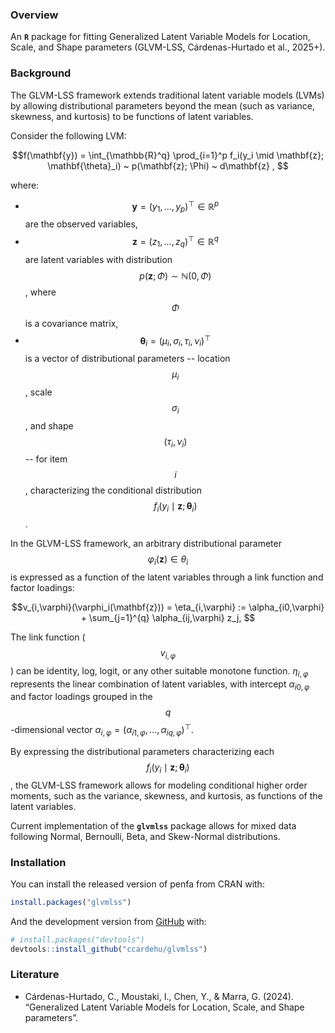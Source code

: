 ### Overview

An **`R`** package for fitting Generalized Latent Variable Models for Location,
Scale, and Shape parameters (GLVM-LSS, Cárdenas-Hurtado et al., 2025+).

### Background

The GLVM-LSS framework extends traditional latent variable models (LVMs) by allowing distributional parameters beyond the mean (such as variance, skewness, and kurtosis) to be functions of latent variables.

Consider the following LVM:

$$f(\mathbf{y}) = \int_{\mathbb{R}^q} \prod_{i=1}^p f_i(y_i \mid \mathbf{z}; \mathbf{\theta}_i) ~ p(\mathbf{z}; \Phi) ~ d\mathbf{z} , $$

where:

- $$\mathbf{y} = (y_1, ... , y_p)^\top \in \mathbb{R}^p$$ are the observed variables,
- $$\mathbf{z} = (z_1, ... , z_q)^\top \in \mathbb{R}^q$$ are latent variables with distribution $$p(\mathbf{z}; \Phi) \sim \mathbb{N}(0,\Phi)$$, where $$\Phi$$ is a covariance matrix,
- $$\mathbf{\theta}_i = (\mu_i, \sigma_i, \tau_i, \nu_i)^\top$$ is a vector of distributional parameters -- location $$\mu_i$$, scale $$\sigma_i$$, and shape $$(\tau_i,\nu_i)$$ -- for item $$i$$,
  characterizing the conditional distribution $$f_i(y_i \mid \mathbf{z}; \mathbf{\theta}_i)$$.

In the GLVM-LSS framework, an arbitrary distributional parameter $$\varphi_i(\mathbf{z}) \in \theta_i$$ is expressed as a function of the latent variables through a link function and factor loadings:

$$v_{i,\varphi}(\varphi_i(\mathbf{z})) = \eta_{i,\varphi} := \alpha_{i0,\varphi} + \sum_{j=1}^{q} \alpha_{ij,\varphi} z_j, $$

The link function ($$v_{i,\varphi}$$) can be identity, log, logit, or any other suitable monotone function. $\eta_{i,\varphi}$ represents the linear combination of latent variables, with intercept $\alpha_{i0,\varphi}$
and factor loadings grouped in the $$q$$-dimensional vector $\alpha_{i, \varphi} = (\alpha_{i1,\varphi},...,\alpha_{iq,\varphi})^\top$.

By expressing the distributional parameters characterizing each $$f_i(y_i \mid \mathbf{z}; \mathbf{\theta}_i)$$, the GLVM-LSS framework allows for modeling conditional higher order moments,
such as the variance, skewness, and kurtosis, as functions of the latent variables.

Current implementation of the **``glvmlss``** package allows for mixed data following Normal, Bernoulli, Beta, and Skew-Normal distributions.

### Installation

You can install the released version of penfa from CRAN with:

``` r
install.packages("glvmlss")
```
And the development version from [GitHub](https://github.com/) with:

``` r
# install.packages("devtools")
devtools::install_github("ccardehu/glvmlss")
```

### Literature

-   Cárdenas-Hurtado, C., Moustaki, I., Chen, Y., & Marra, G. (2024).
    “Generalized Latent Variable Models for Location, Scale, and Shape parameters”.
